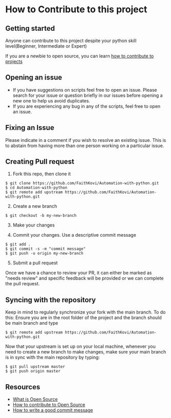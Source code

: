 # How to Contribute to this project

## Getting started
Anyone can contribute to this project despite your python skill level(Beginner, Intermediate or Expert)

If you are a newbie to open source, you can learn  [ how to contribute to projects](https://egghead.io/courses/how-to-contribute-to-an-open-source-project-on-github)

## Opening an issue
- If you have suggestions on scripts feel free to open an issue. 
Please search for your issue or question briefly in our issues before opening a new one to help us avoid duplicates.
- If you are experiencing any bug in any of the scripts, feel free to open an issue.

## Fixing an Issue
Please indicate in a comment if you wish to resolve an existing issue. This is to abstain from having more than one person working on a particular issue.

## Creating Pull request
1. Fork this repo, then clone it
```
$ git clone https://github.com/FaithKovi/Automation-with-python.git
$ cd Automation-with-python
$ git remote add upstream https://github.com/FaithKovi/Automation-with-python.git
```
2. Create a new branch
```
$ git checkout -b my-new-branch
```
3. Make your changes

4. Commit your changes. Use a descriptive commit message
```
$ git add .
$ git commit -s -m "commit message"
$ git push -u origin my-new-branch
```
5. Submit a pull request

Once we have a chance to review your PR, it can either be marked as "needs review" and specific feedback will be provided or we can complete the pull request.

## Syncing with the repository
Keep in mind to regularly synchronize your fork with the main branch. To do this: Ensure you are in the root folder of the project and the branch should be main branch and type
```
$ git remote add upstream https://github.com/FaithKovi/Automation-with-python.git
```
Now that your upstream is set up on your local machine, whenever you need to create a new branch to make changes, make sure your main branch is in sync with the main repository by typing:
```
$ git pull upstream master
$ git push origin master
```

## Resources
- [What is Open Source](https://opensource.com/resources/what-open-source)
- [How to contribute to Open Source](https://opensource.guide/how-to-contribute/)
- [How to write a good commit message](https://www.freecodecamp.org/news/how-to-write-better-git-commit-messages/)


